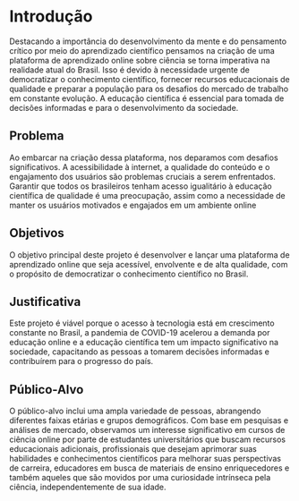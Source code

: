 # Introdução

Destacando a importância do desenvolvimento da mente e do pensamento crítico por meio do aprendizado científico pensamos na criação de uma plataforma de aprendizado online sobre ciência se torna imperativa na realidade atual do Brasil. Isso é devido à necessidade urgente de democratizar o conhecimento científico, fornecer recursos educacionais de qualidade e preparar a população para os desafios do mercado de trabalho em constante evolução. A educação científica é essencial para tomada de decisões informadas e para o desenvolvimento da sociedade.

## Problema

Ao embarcar na criação dessa plataforma, nos deparamos com desafios significativos. A acessibilidade à internet, a qualidade do conteúdo e o engajamento dos usuários são problemas cruciais a serem enfrentados. Garantir que todos os brasileiros tenham acesso igualitário à educação científica de qualidade é uma preocupação, assim como a necessidade de manter os usuários motivados e engajados em um ambiente online

## Objetivos

O objetivo principal deste projeto é desenvolver e lançar uma plataforma de aprendizado online que seja acessível, envolvente e de alta qualidade, com o propósito de democratizar o conhecimento científico no Brasil.

## Justificativa

Este projeto é viável porque o acesso à tecnologia está em crescimento constante no Brasil, a pandemia de COVID-19 acelerou a demanda por educação online e a educação científica tem um impacto significativo na sociedade, capacitando as pessoas a tomarem decisões informadas e contribuírem para o progresso do país.

## Público-Alvo

O público-alvo inclui uma ampla variedade de pessoas, abrangendo diferentes faixas etárias e grupos demográficos. Com base em pesquisas e análises de mercado, observamos um interesse significativo em cursos de ciência online por parte de estudantes universitários que buscam recursos educacionais adicionais, profissionais que desejam aprimorar suas habilidades e conhecimentos científicos para melhorar suas perspectivas de carreira, educadores em busca de materiais de ensino enriquecedores e também aqueles que são movidos por uma curiosidade intrínseca pela ciência, independentemente de sua idade.

